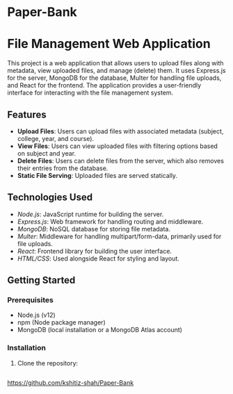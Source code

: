 # Paper-Bank
# File Management Web Application

This project is a web application that allows users to upload files along with metadata, view uploaded files, and manage (delete) them. It uses Express.js for the server, MongoDB for the database, Multer for handling file uploads, and React for the frontend. The application provides a user-friendly interface for interacting with the file management system.

## Features

- **Upload Files**: Users can upload files with associated metadata (subject, college, year, and course).
- **View Files**: Users can view uploaded files with filtering options based on subject and year.
- **Delete Files**: Users can delete files from the server, which also removes their entries from the database.
- **Static File Serving**: Uploaded files are served statically.

## Technologies Used

- *Node.js*: JavaScript runtime for building the server.
- *Express.js*: Web framework for handling routing and middleware.
- *MongoDB*: NoSQL database for storing file metadata.
- *Multer*: Middleware for handling multipart/form-data, primarily used for file uploads.
- *React*: Frontend library for building the user interface.
- *HTML/CSS*: Used alongside React for styling and layout.

## Getting Started

### Prerequisites

- Node.js (v12)
- npm (Node package manager)
- MongoDB (local installation or a MongoDB Atlas account)

### Installation

1. Clone the repository:
   ```bash
  https://github.com/kshitiz-shah/Paper-Bank

